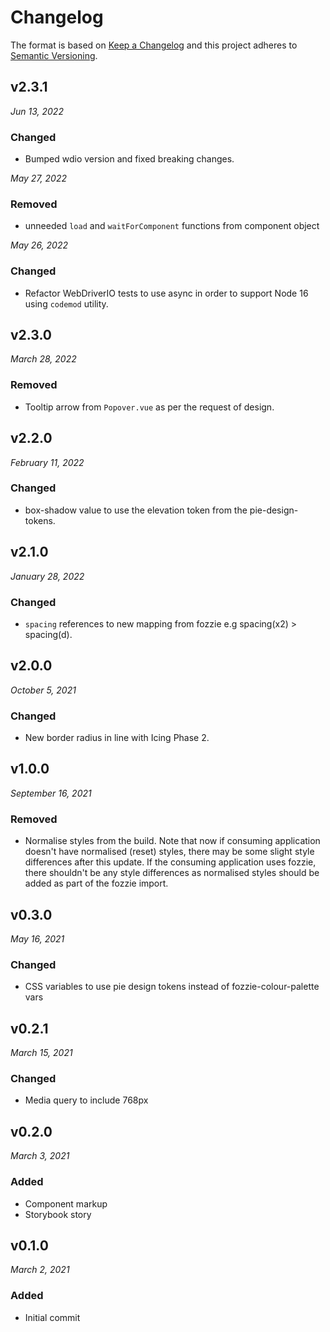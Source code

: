 # Changelog

The format is based on [Keep a Changelog](http://keepachangelog.com/en/1.0.0/)
and this project adheres to [Semantic Versioning](http://semver.org/spec/v2.0.0.html).


v2.3.1
-----------------------------
*Jun 13, 2022*

### Changed
- Bumped wdio version and fixed breaking changes.

*May 27, 2022*

### Removed
- unneeded `load` and `waitForComponent` functions from component object

*May 26, 2022*

### Changed
- Refactor WebDriverIO tests to use async in order to support Node 16 using `codemod` utility.


v2.3.0
------------------------------
*March 28, 2022*

### Removed
- Tooltip arrow from `Popover.vue` as per the request of design.


v2.2.0
------------------------------
*February 11, 2022*

### Changed
- box-shadow value to use the elevation token from the pie-design-tokens.


v2.1.0
------------------------------
*January 28, 2022*

### Changed
- `spacing` references to new mapping from fozzie e.g spacing(x2) > spacing(d).


v2.0.0
------------------------------
*October 5, 2021*

### Changed
- New border radius in line with Icing Phase 2.


v1.0.0
------------------------------
*September 16, 2021*

### Removed
- Normalise styles from the build. Note that now if consuming application doesn't have normalised (reset) styles, there may be some slight style differences after this update. If the consuming application uses fozzie, there shouldn't be any style differences as normalised styles should be added as part of the fozzie import.


v0.3.0
------------------------------
*May 16, 2021*

### Changed
- CSS variables to use pie design tokens instead of fozzie-colour-palette vars


v0.2.1
------------------------------
*March 15, 2021*

### Changed
- Media query to include 768px


v0.2.0
------------------------------
*March 3, 2021*

### Added
- Component markup
- Storybook story


v0.1.0
------------------------------
*March 2, 2021*

### Added
- Initial commit
